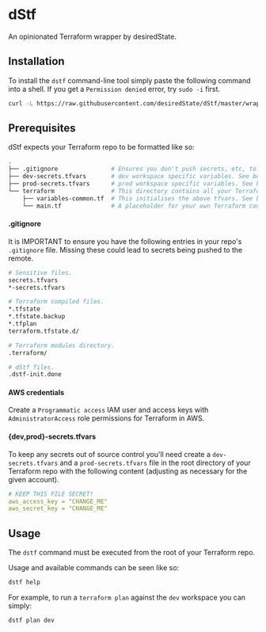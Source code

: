 # dStf

An opinionated Terraform wrapper by desiredState.

## Installation

To install the `dstf` command-line tool simply paste the following command into a shell. If you get a `Permission denied` error, try `sudo -i` first.

```bash
curl -L https://raw.githubusercontent.com/desiredState/dStf/master/wrapper.sh > /usr/local/bin/dstf && chmod +x /usr/local/bin/dstf
```

## Prerequisites

dStf expects your Terraform repo to be formatted like so:

```sh
.
├── .gitignore               # Ensures you don't push secrets, etc, to the remote. See below for content.
├── dev-secrets.tfvars       # dev workspace specific variables. See below for content.
├── prod-secrets.tfvars      # prod workspace specific variables. See below for content.
└── terraform                # This directory contains all your Terraform configurations.
    ├── variables-common.tf  # This initialises the above tfvars. See below for content.
    └── main.tf              # A placeholder for your own Terraform configuration.
```

#### .gitignore
It is IMPORTANT to ensure you have the following entries in your repo's `.gitignore` file. Missing these could lead to secrets being pushed to the remote.

```sh
# Sensitive files.
secrets.tfvars
*-secrets.tfvars

# Terraform compiled files.
*.tfstate
*.tfstate.backup
*.tfplan
terraform.tfstate.d/

# Terraform modules directory.
.terraform/

# dStf files.
.dstf-init.done
```

#### AWS credentials

Create a `Programmatic access` IAM user and access keys with `AdministratorAccess` role permissions for Terraform in AWS.

#### {dev,prod}-secrets.tfvars

To keep any secrets out of source control you'll need create a `dev-secrets.tfvars` and a `prod-secrets.tfvars` file in the root directory of your Terraform repo with the following content (adjusting as necessary for the given account).

```yaml
# KEEP THIS FILE SECRET!
aws_access_key = "CHANGE_ME"
aws_secret_key = "CHANGE_ME"
```

## Usage

The `dstf` command must be executed from the root of your Terraform repo.

Usage and available commands can be seen like so:

```sh
dstf help
```

For example, to run a `terraform plan` against the `dev` workspace you can simply:

```sh
dstf plan dev
```